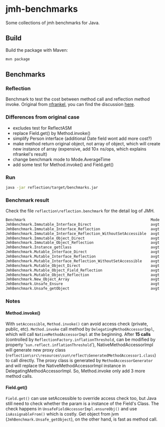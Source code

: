 # jmh-benchmarks

Some collections of jmh benchmarks for Java.

## Build

Build the package with Maven:

```bash
mvn package
```
## Benchmarks

### Reflection

Benchmark to test the cost between method call and reflection method invoke. Original from [nfrankel](https://github.com/nfrankel/reflection-performance), you can find the discussion [here](https://www.reddit.com/r/java/comments/4wkzck/performance_cost_of_reflection/).

### Differences from original case

 - excludes test for ReflectASM
 - replace Field.get() by Method.invoke()
 - simplify Person interface (additional Date field wont add more cost?)
 - make method return original object, not array of object, which will create new instance of array (expensive, add 10± ns/ops, which explains nfrankel's result)
 - change benchmark mode to Mode.AverageTime
 - add some test for Method.invoke() and Field.get()

### Run

```bash
java -jar reflection/target/benchmarks.jar
```

### Benchmark result

Check the file `reflection\reflection.benchmark` for the detail log of JMH.

```bash
Benchmark                                                         Mode  Cnt   Score   Error  Units
JmhBenchmark.Immutable_Interface_Direct                           avgt  200   4.950 ± 0.053  ns/op
JmhBenchmark.Immutable_Interface_Reflection                       avgt  200  23.306 ± 0.184  ns/op
JmhBenchmark.Immutable_Interface_Reflection_WithoutSetAccessible  avgt  200  76.700 ± 0.457  ns/op
JmhBenchmark.Immutable_Object_Direct                              avgt  200   4.930 ± 0.050  ns/op
JmhBenchmark.Immutable_Object_Reflection                          avgt  200  20.495 ± 0.129  ns/op
JmhBenchmark.Instance_getClass                                    avgt  200   4.763 ± 0.031  ns/op
JmhBenchmark.Mutable_Interface_Direct                             avgt  200   4.900 ± 0.038  ns/op
JmhBenchmark.Mutable_Interface_Reflection                         avgt  200  23.276 ± 0.243  ns/op
JmhBenchmark.Mutable_Interface_Reflection_WithoutSetAccessible    avgt  200  76.712 ± 0.533  ns/op
JmhBenchmark.Mutable_Object_Direct                                avgt  200   4.876 ± 0.033  ns/op
JmhBenchmark.Mutable_Object_Field_Reflection                      avgt  200  69.946 ± 0.381  ns/op
JmhBenchmark.Mutable_Object_Reflection                            avgt  200  20.445 ± 0.116  ns/op
JmhBenchmark.New_Object_Array                                     avgt  200  10.314 ± 0.106  ns/op
JmhBenchmark.Unsafe_Ensure                                        avgt  200  58.680 ± 0.314  ns/op
JmhBenchmark.Unsafe_getObject                                     avgt  200   5.204 ± 0.034  ns/op
```

### Notes

#### Method.invoke()
With `setAccessible`, `Method.invoke()` can avoid access check (private, public, etc). `Method.invoke` call method by `DelegatingMethodAccessorImpl`, which will call `NativeMethodAccessorImpl` at the beginning. After **15 calls** (controlled by `ReflectionFactory.inflationThreshold`, can be modified by property '`sun.reflect.inflationThreshold`'), NativeMethodAccessorImpl will generate new proxy class (`reflection\src\resources\sun\reflect\GeneratedMethodAccessor1.class`) to call directly. The proxy class is generated by `MethodAccessorGenerator` and will replace the NativeMethodAccessorImpl instance in DelegatingMethodAccessorImpl. So, Method.invoke only add 3 more method calls.

#### Field.get()
`Field.get()` can use setAccessible to override access check too, but Java still need to check whether the param is a instance of the Field's Class. The check happens in `UnsafeFieldAccessorImpl.ensureObj()` and use `isAssignableFrom()` which is costly. Get object from jvm (`JmhBenchmark.Unsafe_getObject`), on the other hand, is fast as method call.
